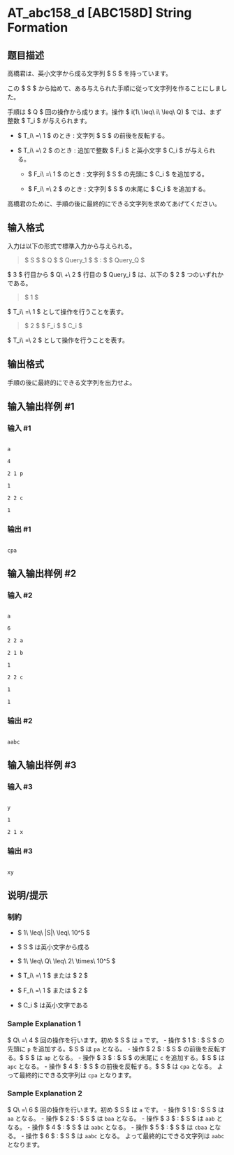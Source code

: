 # AT_abc158_d [ABC158D] String Formation

## 题目描述

[problemUrl]: https://atcoder.jp/contests/abc158/tasks/abc158_d

高橋君は、英小文字から成る文字列 $ S $ を持っています。

この $ S $ から始めて、ある与えられた手順に従って文字列を作ることにしました。

手順は $ Q $ 回の操作から成ります。操作 $ i(1\ \leq\ i\ \leq\ Q) $ では、まず整数 $ T_i $ が与えられます。

- $ T_i\ =\ 1 $ のとき : 文字列 $ S $ の前後を反転する。
- $ T_i\ =\ 2 $ のとき : 追加で整数 $ F_i $ と英小文字 $ C_i $ が与えられる。
  
  
  - $ F_i\ =\ 1 $ のとき : 文字列 $ S $ の先頭に $ C_i $ を追加する。
  - $ F_i\ =\ 2 $ のとき : 文字列 $ S $ の末尾に $ C_i $ を追加する。

高橋君のために、手順の後に最終的にできる文字列を求めてあげてください。

## 输入格式

入力は以下の形式で標準入力から与えられる。

> $ S $ $ Q $ $ Query_1 $ $ : $ $ Query_Q $

$ 3 $ 行目から $ Q\ +\ 2 $ 行目の $ Query_i $ は、以下の $ 2 $ つのいずれかである。

> $ 1 $

$ T_i\ =\ 1 $ として操作を行うことを表す。

> $ 2 $ $ F_i $ $ C_i $

$ T_i\ =\ 2 $ として操作を行うことを表す。

## 输出格式

手順の後に最終的にできる文字列を出力せよ。

## 输入输出样例 #1

### 输入 #1

```
a
4
2 1 p
1
2 2 c
1
```

### 输出 #1

```
cpa
```

## 输入输出样例 #2

### 输入 #2

```
a
6
2 2 a
2 1 b
1
2 2 c
1
1
```

### 输出 #2

```
aabc
```

## 输入输出样例 #3

### 输入 #3

```
y
1
2 1 x
```

### 输出 #3

```
xy
```

## 说明/提示

### 制約

- $ 1\ \leq\ |S|\ \leq\ 10^5 $
- $ S $ は英小文字から成る
- $ 1\ \leq\ Q\ \leq\ 2\ \times\ 10^5 $
- $ T_i\ =\ 1 $ または $ 2 $
- $ F_i\ =\ 1 $ または $ 2 $
- $ C_i $ は英小文字である

### Sample Explanation 1

$ Q\ =\ 4 $ 回の操作を行います。初め $ S $ は `a` です。 - 操作 $ 1 $ : $ S $ の先頭に `p` を追加する。$ S $ は `pa` となる。 - 操作 $ 2 $ : $ S $ の前後を反転する。$ S $ は `ap` となる。 - 操作 $ 3 $ : $ S $ の末尾に `c` を追加する。$ S $ は `apc` となる。 - 操作 $ 4 $ : $ S $ の前後を反転する。$ S $ は `cpa` となる。 よって最終的にできる文字列は `cpa` となります。

### Sample Explanation 2

$ Q\ =\ 6 $ 回の操作を行います。初め $ S $ は `a` です。 - 操作 $ 1 $ : $ S $ は `aa` となる。 - 操作 $ 2 $ : $ S $ は `baa` となる。 - 操作 $ 3 $ : $ S $ は `aab` となる。 - 操作 $ 4 $ : $ S $ は `aabc` となる。 - 操作 $ 5 $ : $ S $ は `cbaa` となる。 - 操作 $ 6 $ : $ S $ は `aabc` となる。 よって最終的にできる文字列は `aabc` となります。